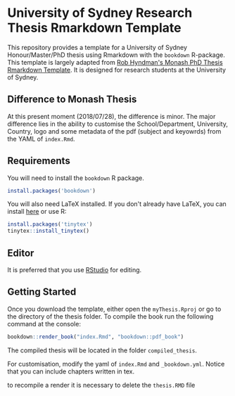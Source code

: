 University of Sydney Research Thesis Rmarkdown Template
========================

This repository provides a template for a University of Sydney Honour/Master/PhD thesis using Rmarkdown with the `bookdown` R-package. This template is largely adapted from [Rob Hyndman's Monash PhD Thesis Rmarkdown Template](https://github.com/robjhyndman/MonashThesis). It is designed for research students at the University of Sydney.

## Difference to Monash Thesis

At this present moment (2018/07/28), the difference is minor. The major difference lies in the ability to customise the School/Department, University, Country, logo and some metadata of the pdf (subject and keyowrds) from the YAML of `index.Rmd`. 

## Requirements

You will need to install the `bookdown` R package.

```r
install.packages('bookdown')
```

You will also need LaTeX installed. If you don't already have LaTeX, you can install [here](https://www.latex-project.org/get/) or use R:

```r
install.packages('tinytex')
tinytex::install_tinytex()
```

## Editor

It is preferred that you use [RStudio](https://www.rstudio.com/) for editing.

## Getting Started

Once you download the template, either open the `myThesis.Rproj` or go to the directory of the thesis folder. To compile the book run the following command at the console: 

```r
bookdown::render_book("index.Rmd", "bookdown::pdf_book")
``` 

The compiled thesis will be located in the folder `compiled_thesis`.

For customisation, modify the yaml of `index.Rmd` and `_bookdown.yml`. Notice that you can include chapters written in tex.  

to recompile a render it is necessary to delete the `thesis.RMD` file



